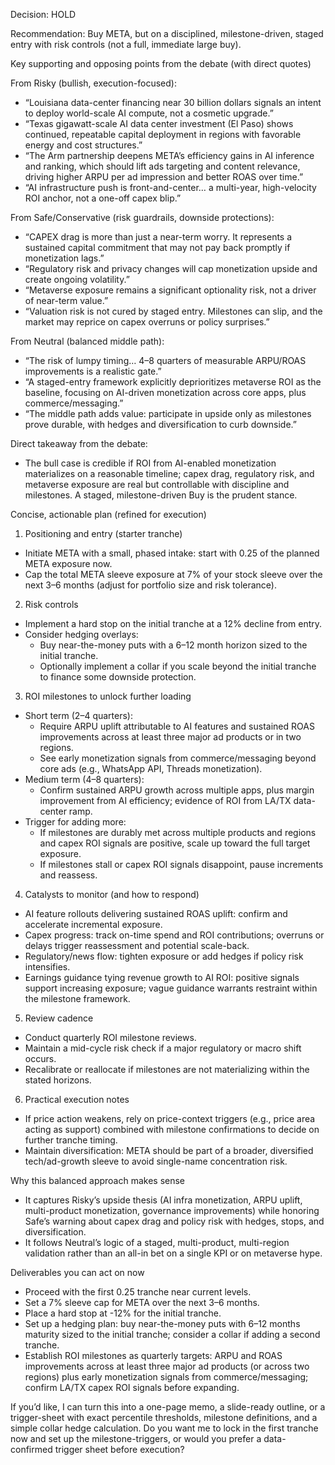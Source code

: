 Decision: HOLD

Recommendation: Buy META, but on a disciplined, milestone-driven, staged entry with risk controls (not a full, immediate large buy).

Key supporting and opposing points from the debate (with direct quotes)

From Risky (bullish, execution-focused):
- “Louisiana data-center financing near 30 billion dollars signals an intent to deploy world-scale AI compute, not a cosmetic upgrade.” 
- “Texas gigawatt-scale AI data center investment (El Paso) shows continued, repeatable capital deployment in regions with favorable energy and cost structures.”
- “The Arm partnership deepens META’s efficiency gains in AI inference and ranking, which should lift ads targeting and content relevance, driving higher ARPU per ad impression and better ROAS over time.”
- “AI infrastructure push is front-and-center… a multi-year, high-velocity ROI anchor, not a one-off capex blip.”

From Safe/Conservative (risk guardrails, downside protections):
- “CAPEX drag is more than just a near-term worry. It represents a sustained capital commitment that may not pay back promptly if monetization lags.”
- “Regulatory risk and privacy changes will cap monetization upside and create ongoing volatility.”
- “Metaverse exposure remains a significant optionality risk, not a driver of near-term value.”
- “Valuation risk is not cured by staged entry. Milestones can slip, and the market may reprice on capex overruns or policy surprises.”

From Neutral (balanced middle path):
- “The risk of lumpy timing… 4–8 quarters of measurable ARPU/ROAS improvements is a realistic gate.”
- “A staged-entry framework explicitly deprioritizes metaverse ROI as the baseline, focusing on AI-driven monetization across core apps, plus commerce/messaging.”
- “The middle path adds value: participate in upside only as milestones prove durable, with hedges and diversification to curb downside.”

Direct takeaway from the debate:
- The bull case is credible if ROI from AI-enabled monetization materializes on a reasonable timeline; capex drag, regulatory risk, and metaverse exposure are real but controllable with discipline and milestones. A staged, milestone-driven Buy is the prudent stance.

Concise, actionable plan (refined for execution)

1) Positioning and entry (starter tranche)
- Initiate META with a small, phased intake: start with 0.25 of the planned META exposure now.
- Cap the total META sleeve exposure at 7% of your stock sleeve over the next 3–6 months (adjust for portfolio size and risk tolerance).

2) Risk controls
- Implement a hard stop on the initial tranche at a 12% decline from entry.
- Consider hedging overlays:
  - Buy near-the-money puts with a 6–12 month horizon sized to the initial tranche.
  - Optionally implement a collar if you scale beyond the initial tranche to finance some downside protection.

3) ROI milestones to unlock further loading
- Short term (2–4 quarters):
  - Require ARPU uplift attributable to AI features and sustained ROAS improvements across at least three major ad products or in two regions.
  - See early monetization signals from commerce/messaging beyond core ads (e.g., WhatsApp API, Threads monetization).
- Medium term (4–8 quarters):
  - Confirm sustained ARPU growth across multiple apps, plus margin improvement from AI efficiency; evidence of ROI from LA/TX data-center ramp.
- Trigger for adding more:
  - If milestones are durably met across multiple products and regions and capex ROI signals are positive, scale up toward the full target exposure.
  - If milestones stall or capex ROI signals disappoint, pause increments and reassess.

4) Catalysts to monitor (and how to respond)
- AI feature rollouts delivering sustained ROAS uplift: confirm and accelerate incremental exposure.
- Capex progress: track on-time spend and ROI contributions; overruns or delays trigger reassessment and potential scale-back.
- Regulatory/news flow: tighten exposure or add hedges if policy risk intensifies.
- Earnings guidance tying revenue growth to AI ROI: positive signals support increasing exposure; vague guidance warrants restraint within the milestone framework.

5) Review cadence
- Conduct quarterly ROI milestone reviews.
- Maintain a mid-cycle risk check if a major regulatory or macro shift occurs.
- Recalibrate or reallocate if milestones are not materializing within the stated horizons.

6) Practical execution notes
- If price action weakens, rely on price-context triggers (e.g., price area acting as support) combined with milestone confirmations to decide on further tranche timing.
- Maintain diversification: META should be part of a broader, diversified tech/ad-growth sleeve to avoid single-name concentration risk.

Why this balanced approach makes sense
- It captures Risky’s upside thesis (AI infra monetization, ARPU uplift, multi-product monetization, governance improvements) while honoring Safe’s warning about capex drag and policy risk with hedges, stops, and diversification.
- It follows Neutral’s logic of a staged, multi-product, multi-region validation rather than an all-in bet on a single KPI or on metaverse hype.

Deliverables you can act on now
- Proceed with the first 0.25 tranche near current levels.
- Set a 7% sleeve cap for META over the next 3–6 months.
- Place a hard stop at -12% for the initial tranche.
- Set up a hedging plan: buy near-the-money puts with 6–12 months maturity sized to the initial tranche; consider a collar if adding a second tranche.
- Establish ROI milestones as quarterly targets: ARPU and ROAS improvements across at least three major ad products (or across two regions) plus early monetization signals from commerce/messaging; confirm LA/TX capex ROI signals before expanding.

If you’d like, I can turn this into a one-page memo, a slide-ready outline, or a trigger-sheet with exact percentile thresholds, milestone definitions, and a simple collar hedge calculation. Do you want me to lock in the first tranche now and set up the milestone-triggers, or would you prefer a data-confirmed trigger sheet before execution?